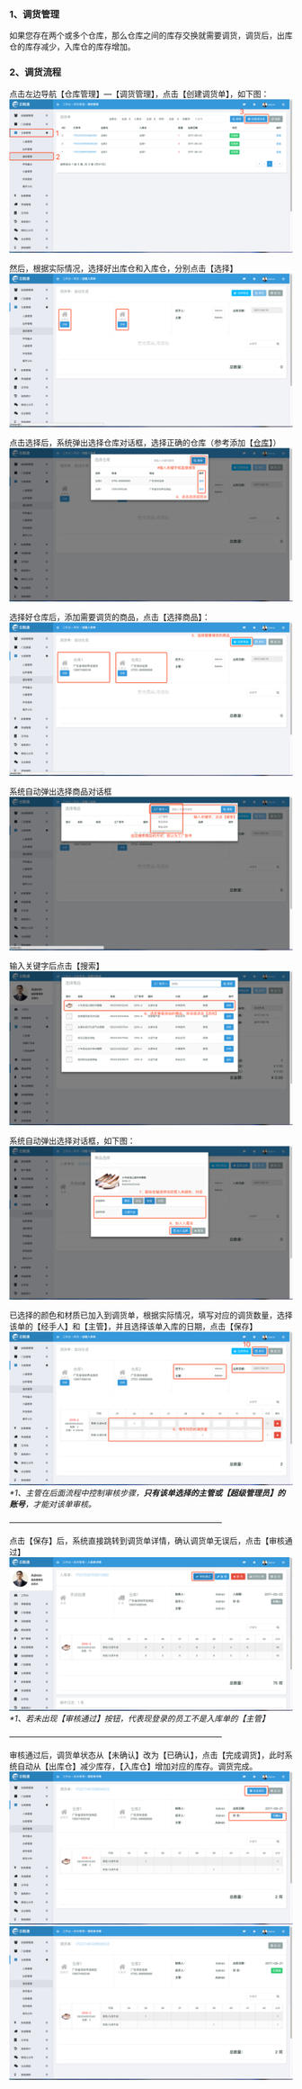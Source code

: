 ### 1、调货管理

如果您存在两个或多个仓库，那么仓库之间的库存交换就需要调货，调货后，出库仓的库存减少，入库仓的库存增加。

### 2、调货流程

点击左边导航【仓库管理】—【调货管理】，点击【创建调货单】，如下图： ![](/assets/cjkcdhd-1.png)

然后，根据实际情况，选择好出库仓和入库仓，分别点击【选择】![](/assets/cjkcdhd-2.png)

点击选择后，系统弹出选择仓库对话框，选择正确的仓库（参考添加【[仓库](/cang-ku.md)】）![](/assets/cjkcdhd-3.png)

选择好仓库后，添加需要调货的商品，点击【选择商品】：![](/assets/cjkcdhd-4.png)

系统自动弹出选择商品对话框![](/assets/cjkcdhd-5.png)

输入关键字后点击【搜索】![](/assets/cjcgd-3.png)

系统自动弹出选择对话框，如下图：![](/assets/sdcjrkd-3.png)

已选择的颜色和材质已加入到调货单，根据实际情况，填写对应的调货数量，选择该单的【经手人】和【主管】，并且选择该单入库的日期，点击【保存】![](/assets/cjkcdhd-6.png)_\*1、主管在后面流程中控制审核步骤，**只有该单选择的主管或【超级管理员】的账号**，才能对该单审核。_

———————————————————————————

点击【保存】后，系统直接跳转到调货单详情，确认调货单无误后，点击【审核通过】![](/assets/sdcjrkd-7.png)_\*1、若未出现【审核通过】按钮，代表现登录的员工不是入库单的【主管】_

———————————————————————————

审核通过后，调货单状态从【未确认】改为【已确认】，点击【完成调货】，此时系统自动从【出库仓】减少库存，【入库仓】增加对应的库存。调货完成。![](/assets/cjkcdhd-7.png)![](/assets/cjkcdhd-8.png)

